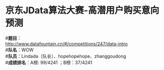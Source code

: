 京东JData算法大赛-高潜用户购买意向预测
===
#**题目**：<br><http://www.datafountain.cn/#/competitions/247/data-intro><br>
#**队名**：WOW<br>
#**队员**：Lindada（队长）、hopehopehope、zhanggoudong<br>
#**成绩排名**：A榜:	99/4241	；B榜：37/4241<br>

